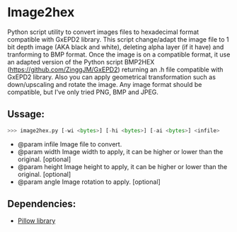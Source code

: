 # Image2hex

Python script utility to convert images files to hexadecimal format compatible with GxEPD2 library.
This script change/adapt the image file to 1 bit depth image (AKA black and white), deleting alpha layer (if it have) and tranforming to BMP format.
Once the image is on a compatible format, it use an adapted version of the Python script BMP2HEX (https://github.com/ZinggJM/GxEPD2) returning an .h file compatible with GxEPD2 library.
Also you can apply geometrical transformation such as down/upscaling and rotate the image.
Any image format should be compatible, but I've only tried PNG, BMP and JPEG.

## Ussage:

```python
>>> image2hex.py [-wi <bytes>] [-hi <bytes>] [-ai <bytes>] <infile>
```
- @param infile     Image file to convert.
- @param width      Image width to apply, it can be higher or lower than the original. [optional]
- @param height     Image height to apply, it can be higher or lower than the original. [optional]
- @param angle      Image rotation to apply. [optional]

## Dependencies:

- [Pillow library](https://pillow.readthedocs.io/en/stable/index.html)